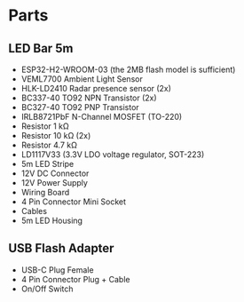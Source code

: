 # Parts

## LED Bar 5m
- ESP32-H2-WROOM-03  (the 2MB flash model is sufficient)
- VEML7700 Ambient Light Sensor
- HLK-LD2410 Radar presence sensor (2x)
- BC337-40 TO92 NPN Transistor (2x)
- BC327-40 TO92 PNP Transistor 
- IRLB8721PbF N-Channel MOSFET (TO-220)
- Resistor 1 kΩ
- Resistor 10 kΩ (2x)
- Resistor 4.7 kΩ
- LD1117V33 (3.3V LDO voltage regulator, SOT-223)
- 5m LED Stripe
- 12V DC Connector
- 12V Power Supply
- Wiring Board
- 4 Pin Connector Mini Socket
- Cables
- 5m LED Housing

## USB Flash Adapter
- USB-C Plug Female
- 4 Pin Connector Plug + Cable
- On/Off Switch
